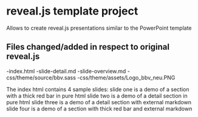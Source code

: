 # reveal.js template project
Allows to create reveal.js presentations similar to the PowerPoint template

## Files changed/added in respect to original reveal.js
-index.html
-slide-detail.md
-slide-overview.md
-css/theme/source/bbv.sass
-css/theme/assets/Logo_bbv_neu.PNG

The index html contains 4 sample slides:
slide one is a demo of a section with a thick red bar in pure html
slide two is a demo of a detail section in pure html
slide three is a demo of a detail section with external markdown
slide four is a demo of a section with thick red bar and external markdown
